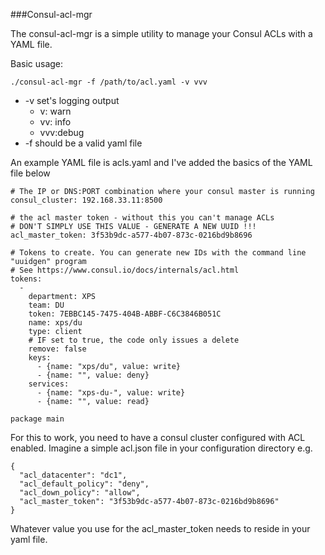 
###Consul-acl-mgr

The consul-acl-mgr is a simple utility to manage your Consul ACLs with a YAML file.

Basic usage:
```
./consul-acl-mgr -f /path/to/acl.yaml -v vvv
```

* -v set's logging output
  * v: warn
  * vv: info
  * vvv:debug
* -f should be a valid yaml file

An example YAML file is acls.yaml and I've added the basics of the YAML file below

```
# The IP or DNS:PORT combination where your consul master is running
consul_cluster: 192.168.33.11:8500

# the acl master token - without this you can't manage ACLs
# DON'T SIMPLY USE THIS VALUE - GENERATE A NEW UUID !!!
acl_master_token: 3f53b9dc-a577-4b07-873c-0216bd9b8696

# Tokens to create. You can generate new IDs with the command line "uuidgen" program
# See https://www.consul.io/docs/internals/acl.html
tokens:
  -
    department: XPS
    team: DU
    token: 7EBBC145-7475-404B-ABBF-C6C3846B051C
    name: xps/du
    type: client
    # IF set to true, the code only issues a delete
    remove: false
    keys:
      - {name: "xps/du", value: write}
      - {name: "", value: deny}
    services:
      - {name: "xps-du-", value: write}
      - {name: "", value: read}

package main
```

For this to work, you need to have a consul cluster configured with ACL enabled. Imagine a simple acl.json file in your configuration directory e.g.

```
{
  "acl_datacenter": "dc1",
  "acl_default_policy": "deny",
  "acl_down_policy": "allow",
  "acl_master_token": "3f53b9dc-a577-4b07-873c-0216bd9b8696"
}
```

Whatever value you use for the acl_master_token needs to reside in your yaml file.

